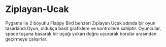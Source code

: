 # Ziplayan-Ucak
Pygame ile 2 boyutlu Flappy Bird benzeri Zıplayan Uçak adında bir oyun tasarlandı.Oyun, oldukça basit grafiklere ve kontrollere sahiptir. Oyuncular, space tuşuna basarak bir uçağı yukarı doğru uçurarak borular arasından geçirmeye çalışırlar.
